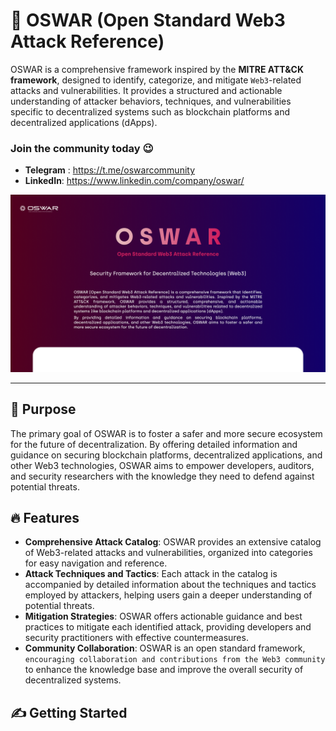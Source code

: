 # 🔐 OSWAR (Open Standard Web3 Attack Reference) 

OSWAR is a comprehensive framework inspired by the **MITRE ATT&CK framework**, designed to identify, categorize, and mitigate `Web3`-related attacks and vulnerabilities. It provides a structured and actionable understanding of attacker behaviors, techniques, and vulnerabilities specific to decentralized systems such as blockchain platforms and decentralized applications (dApps).
### Join the community today 😉
- **Telegram** : https://t.me/oswarcommunity
- **LinkedIn**: https://www.linkedin.com/company/oswar/

![OSWAR](oswar_og.png)

--------------------

## 🎯 Purpose
The primary goal of OSWAR is to foster a safer and more secure ecosystem for the future of decentralization. By offering detailed information and guidance on securing blockchain platforms, decentralized applications, and other Web3 technologies, OSWAR aims to empower developers, auditors, and security researchers with the knowledge they need to defend against potential threats.

## 🔥 Features
- **Comprehensive Attack Catalog**: OSWAR provides an extensive catalog of Web3-related attacks and vulnerabilities, organized into categories for easy navigation and reference.
- **Attack Techniques and Tactics**: Each attack in the catalog is accompanied by detailed information about the techniques and tactics employed by attackers, helping users gain a deeper understanding of potential threats.
- **Mitigation Strategies**: OSWAR offers actionable guidance and best practices to mitigate each identified attack, providing developers and security practitioners with effective countermeasures.
- **Community Collaboration**: OSWAR is an open standard framework, `encouraging collaboration and contributions from the Web3 community` to enhance the knowledge base and improve the overall security of decentralized systems.

## ✍️ Getting Started

